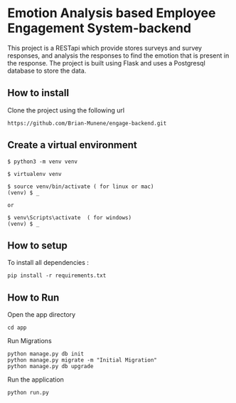 # Emotion Analysis based Employee Engagement System-backend
This project is a RESTapi which provide stores surveys and survey responses, and analysis the responses to find the emotion that is present in the response.
The project is built using Flask and uses a Postgresql database to store the data.

## How to install
Clone the project using the following url

`https://github.com/Brian-Munene/engage-backend.git`

## Create a virtual environment
```shell script
$ python3 -m venv venv

$ virtualenv venv

$ source venv/bin/activate ( for linux or mac)
(venv) $ _

or

$ venv\Scripts\activate  ( for windows)
(venv) $ _
```


## How to setup
To install all dependencies :

```shell script
pip install -r requirements.txt
```

## How to Run

Open the app directory

```shell script
cd app
```

Run Migrations

```shell script
python manage.py db init
python manage.py migrate -m "Initial Migration"
python manage.py db upgrade
```

Run the application

```shell script
python run.py
```
